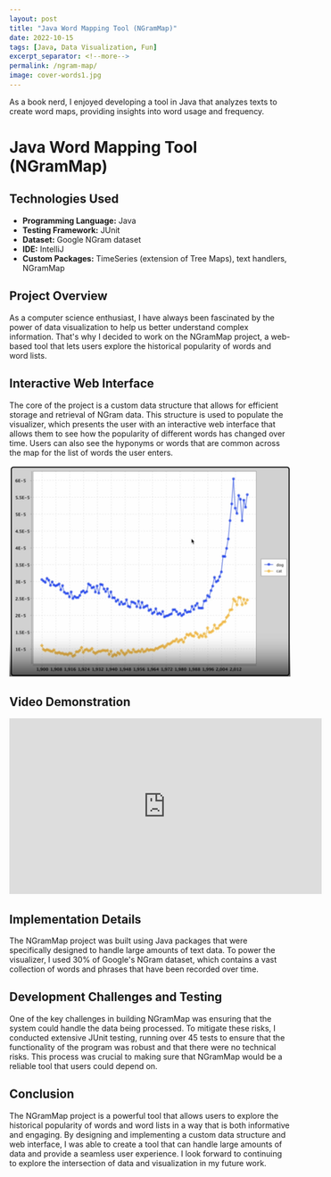 ```yaml
---
layout: post
title: "Java Word Mapping Tool (NGramMap)"
date: 2022-10-15
tags: [Java, Data Visualization, Fun]
excerpt_separator: <!--more-->
permalink: /ngram-map/
image: cover-words1.jpg
---
```


As a book nerd, I enjoyed developing a tool in Java that analyzes texts to create word maps, providing insights into word usage and frequency. 
<!--more-->

# Java Word Mapping Tool (NGramMap)

## Technologies Used
- **Programming Language:** Java
- **Testing Framework:** JUnit
- **Dataset:** Google NGram dataset
- **IDE:** IntelliJ
- **Custom Packages:** TimeSeries (extension of Tree Maps), text handlers, NGramMap

## Project Overview
As a computer science enthusiast, I have always been fascinated by the power of data visualization to help us better understand complex information. That's why I decided to work on the NGramMap project, a web-based tool that lets users explore the historical popularity of words and word lists.

## Interactive Web Interface
The core of the project is a custom data structure that allows for efficient storage and retrieval of NGram data. This structure is used to populate the visualizer, which presents the user with an interactive web interface that allows them to see how the popularity of different words has changed over time. Users can also see the hyponyms or words that are common across the map for the list of words the user enters.

![Interactive NGram Visualization](../images/NGramMap_photo.png)

## Video Demonstration
<iframe width="560" height="315" src="https://www.youtube.com/embed/MiXZLwlExEw" frameborder="0" allow="accelerometer; autoplay; clipboard-write; encrypted-media; gyroscope; picture-in-picture" allowfullscreen></iframe>

## Implementation Details
The NGramMap project was built using Java packages that were specifically designed to handle large amounts of text data. To power the visualizer, I used 30% of Google's NGram dataset, which contains a vast collection of words and phrases that have been recorded over time.

## Development Challenges and Testing
One of the key challenges in building NGramMap was ensuring that the system could handle the data being processed. To mitigate these risks, I conducted extensive JUnit testing, running over 45 tests to ensure that the functionality of the program was robust and that there were no technical risks. This process was crucial to making sure that NGramMap would be a reliable tool that users could depend on.

## Conclusion
The NGramMap project is a powerful tool that allows users to explore the historical popularity of words and word lists in a way that is both informative and engaging. By designing and implementing a custom data structure and web interface, I was able to create a tool that can handle large amounts of data and provide a seamless user experience. I look forward to continuing to explore the intersection of data and visualization in my future work.
